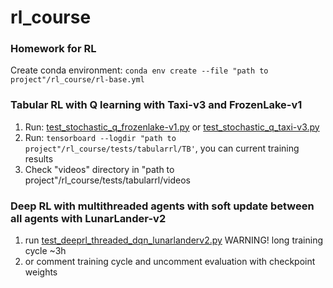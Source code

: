 # rl_course
### Homework for RL

Create conda environment: ```conda env create --file "path to project"/rl_course/rl-base.yml```

### Tabular RL with Q learning with Taxi-v3 and FrozenLake-v1 
1. Run: [test_stochastic_q_frozenlake-v1.py](tests/test_stochastic_q_frozenlake-v1.py) or [test_stochastic_q_taxi-v3.py](tests/test_stochastic_q_taxi-v3.py)
2. Run: ```tensorboard --logdir "path to project"/rl_course/tests/tabularrl/TB'```, you can current training results 
3. Check "videos" directory in "path to project"/rl_course/tests/tabularrl/videos

### Deep RL with multithreaded agents with soft update between all agents with LunarLander-v2
1. run [test_deeprl_threaded_dqn_lunarlanderv2.py](tests/test_deeprl_threaded_dqn_lunarlanderv2.py) WARNING! long training cycle ~3h
2. or comment training cycle and uncomment evaluation with checkpoint weights
